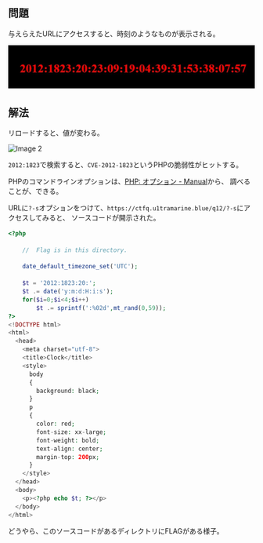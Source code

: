 ## 問題

与えらえたURLにアクセスすると、時刻のようなものが表示される。

![Image 1](ksnctf_q12_1.jpg)

## 解法

リロードすると、値が変わる。

![Image 2](ksnctf_q12)

`2012:1823`で検索すると、`CVE-2012-1823`というPHPの脆弱性がヒットする。

PHPのコマンドラインオプションは、[PHP: オプション - Manual](https://www.php.net/manual/ja/features.commandline.options.php)から、
調べることが、できる。

URLに`?-s`オプションをつけて、`https://ctfq.u1tramarine.blue/q12/?-s`にアクセスしてみると、
ソースコードが開示された。

```php
<?php

    //  Flag is in this directory.

    date_default_timezone_set('UTC');
    
    $t = '2012:1823:20:';
    $t .= date('y:m:d:H:i:s');
    for($i=0;$i<4;$i++)
        $t .= sprintf(':%02d',mt_rand(0,59));
?>
<!DOCTYPE html>
<html>
  <head>
    <meta charset="utf-8">
    <title>Clock</title>
    <style>
      body
      {
        background: black;
      }
      p
      {
        color: red;
        font-size: xx-large;
        font-weight: bold;
        text-align: center;
        margin-top: 200px;
      }
    </style>
  </head>
  <body>
    <p><?php echo $t; ?></p>
  </body>
</html>
```

どうやら、このソースコードがあるディレクトリにFLAGがある様子。